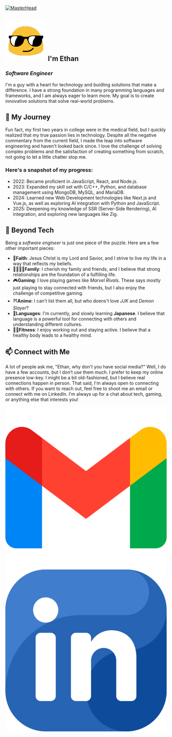 [![MasterHead](https://github.com/MrF1ow/MrF1ow/blob/main/assets/welcome.png)](https://github.com/MrF1ow)

## ![SunglassGif](https://raw.githubusercontent.com/MrF1ow/MrF1ow/main/assets/sunglass.gif) I'm Ethan
### *Software Engineer*

I'm a guy with a heart for technology and buidling solutions that make a difference. I have a strong foundation in many programming languages and frameworks, and I am always eager to learn more. My goal is to create innovative solutions that solve real-world problems.

## 🙌 My Journey
Fun fact, my first two years in college were in the medical field, but I quickly realized that my true passion lies in technology. Despite all the negative commentary from the current field, I made the leap into software engineering and haven't looked back since. I love the challenge of solving complex problems and the satisfaction of creating something from scratch, not going to let a little chatter stop me. 

### Here's a snapshot of my progress:

- 2022: Became proficient in JavaScript, React, and Node.js.
- 2023: Expanded my skill set with C/C++, Python, and database management using MongoDB, MySQL, and MariaDB.
- 2024: Learned new Web Development technologies like Next.js and Vue.js, as well as exploring AI integration with Python and JavaScript.
- 2025: Deepening my knowledge of SSR (Server-Side Rendering), AI integration, and exploring new languages like Zig.

## 🧩 Beyond Tech
Being a *software engineer* is just one piece of the puzzle. Here are a few other important pieces:
- 📖**Faith**: Jesus Christ is my Lord and Savior, and I strive to live my life in a way that reflects my beliefs.
- 👨‍👩‍👧‍👦**Family**: I cherish my family and friends, and I believe that strong relationships are the foundation of a fulfilling life.
- 🎮**Gaming**: I love playing games like *Marvel Rivals*. These says mostly just playing to stay connected with friends, but I also enjoy the challenge of competitive gaming.
- ⛩️**Anime**: I can't list them all, but who doens't love *JJK* and *Demon Slayer*? 
- 💬**Languages**: I'm currently, and slowly learning **Japanese**. I believe that language is a powerful tool for connecting with others and understanding different cultures.
- 🏋️‍♂️**Fitness**: I enjoy working out and staying active. I believe that a healthy body leads to a healthy mind.

## 📫 Connect with Me
A lot of people ask me, "Ethan, why don't you have social media?" Well, I do have a few accounts, but I don’t use them much. I prefer to keep my online presence low-key. I might be a bit old-fashioned, but I believe real connections happen in person. That said, I'm always open to connecting with others. If you want to reach out, feel free to shoot me an email or connect with me on LinkedIn. I'm always up for a chat about tech, gaming, or anything else that interests you!

[![gmail](https://github.com/MrF1ow/MrF1ow/blob/main/assets/gmail.png)](mailto:eflow1280@gmail.com)
[![linkedin](https://github.com/MrF1ow/MrF1ow/blob/main/assets/linkedin.png)](https://www.linkedin.com/in/ethanflow/)




